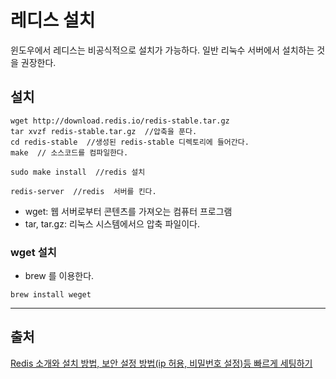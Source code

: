 # 레디스 설치

윈도우에서 레디스는 비공식적으로 설치가 가능하다. 일반 리눅수 서버에서 설치하는 것을 권장한다.

## 설치

~~~
wget http://download.redis.io/redis-stable.tar.gz
tar xvzf redis-stable.tar.gz  //압축을 푼다.
cd redis-stable  //생성된 redis-stable 디렉토리에 들어간다.
make  // 소스코드를 컴파일한다.
 
sudo make install  //redis 설치
 
redis-server  //redis  서버를 킨다.
~~~

* wget:  웹 서버로부터 콘텐츠를 가져오는 컴퓨터 프로그램
* tar, tar.gz: 리눅스 시스템에서으 압축 파일이다.

### wget 설치
* brew 를 이용한다.
~~~
brew install weget
~~~

---
## 출처
[Redis 소개와 설치 방법, 보안 설정 방법(ip 허용, 비밀번호 설정)등 빠르게 세팅하기](https://jeong-pro.tistory.com/139)
